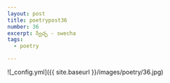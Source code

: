 ```yaml
---
layout: post
title: poetrypost36
number: 36
excerpt: స్వేచ్ఛ - swecha
tags:
  - poetry

---
```




![_config.yml]({{ site.baseurl }}/images/poetry/36.jpg)

